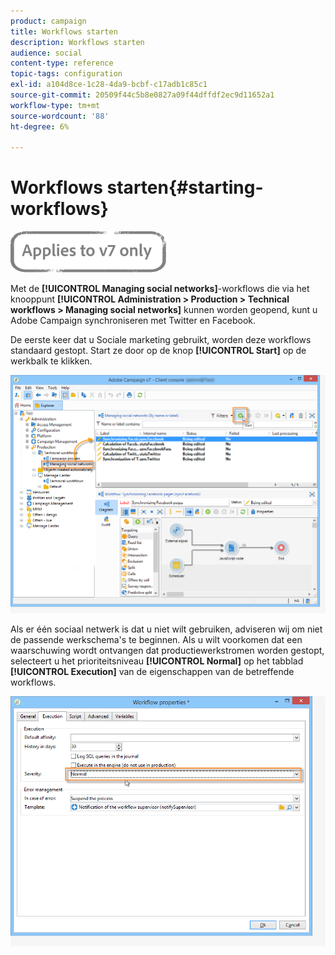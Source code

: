 ```yaml
---
product: campaign
title: Workflows starten
description: Workflows starten
audience: social
content-type: reference
topic-tags: configuration
exl-id: a104d8ce-1c28-4da9-bcbf-c17adb1c85c1
source-git-commit: 20509f44c5b8e0827a09f44dffdf2ec9d11652a1
workflow-type: tm+mt
source-wordcount: '88'
ht-degree: 6%

---
```


# Workflows starten{#starting-workflows}

![](../../assets/v7-only.svg)

Met de **[!UICONTROL Managing social networks]**-workflows die via het knooppunt **[!UICONTROL Administration > Production > Technical workflows > Managing social networks]** kunnen worden geopend, kunt u Adobe Campaign synchroniseren met Twitter en Facebook.

De eerste keer dat u Sociale marketing gebruikt, worden deze workflows standaard gestopt. Start ze door op de knop **[!UICONTROL Start]** op de werkbalk te klikken.

![](assets/social_start_workflows.png)

Als er één sociaal netwerk is dat u niet wilt gebruiken, adviseren wij om niet de passende werkschema&#39;s te beginnen. Als u wilt voorkomen dat een waarschuwing wordt ontvangen dat productiewerkstromen worden gestopt, selecteert u het prioriteitsniveau **[!UICONTROL Normal]** op het tabblad **[!UICONTROL Execution]** van de eigenschappen van de betreffende workflows.

![](assets/social_start_workflows2.png)
